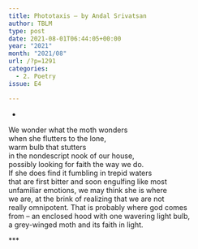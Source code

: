 ```yaml
---
title: Phototaxis – by Andal Srivatsan
author: TBLM
type: post
date: 2021-08-01T06:44:05+00:00
year: "2021"
month: "2021/08"
url: /?p=1291
categories:
  - 2. Poetry
issue: E4

---
```

*

We wonder what the moth wonders  
when she flutters to the lone,  
warm bulb that stutters  
in the nondescript nook of our house,  
possibly looking for faith the way we do.  
If she does find it fumbling in trepid waters  
that are first bitter and soon engulfing like most  
unfamiliar emotions, we may think she is where  
we are, at the brink of realizing that we are not  
really omnipotent. That is probably where god comes  
from – an enclosed hood with one wavering light bulb,  
a grey-winged moth and its faith in light.

\***
